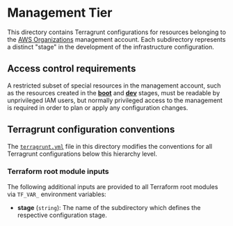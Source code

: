 # Management Tier

This directory contains Terragrunt configurations for resources belonging
to the [AWS Organizations](https://aws.amazon.com/organizations/) management
account. Each subdirectory represents a distinct "stage" in the development
of the infrastructure configuration.

## Access control requirements

A restricted subset of special resources in the management account, such as
the resources created in the [**boot**](boot) and [**dev**](dev) stages, must
be readable by unprivileged IAM users, but normally privileged access to the
management is required in order to plan or apply any configuration changes.

## Terragrunt configuration conventions

The [`terragrunt.yml`](terragrunt.yml) file in this directory modifies the
conventions for all Terragrunt configurations below this hierarchy level.

### Terraform root module inputs

The following additional inputs are provided to all Terraform root modules via
`TF_VAR_` environment variables:

- **stage** (`string`): The name of the subdirectory which defines the
  respective configuration stage.
